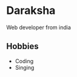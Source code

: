 <h1>Daraksha</h1>
<p>Web developer from india</p>
<h2>Hobbies</h2>
<ul>
  <li>Coding</li>
  <li>Singing</li>
</ul>
